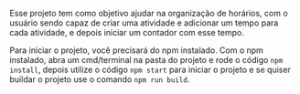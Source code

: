 Esse projeto tem como objetivo ajudar na organização de horários, com o usuário sendo capaz de criar uma atividade e adicionar um tempo para cada atividade, e depois iniciar um contador com esse tempo.

Para iniciar o projeto, você precisará do npm instalado. Com o npm instalado, abra um cmd/terminal na pasta do projeto e rode o código ```npm install```, depois utilize o código ```npm start``` para iniciar o projeto e se quiser buildar o projeto use o comando  ```npm run build```.
